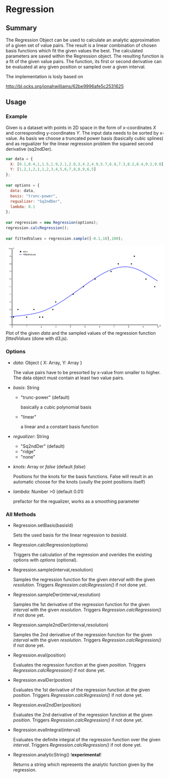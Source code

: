 # Regression

## Summary

The Regression Object can be used to calculate an analytic approximation of a given set of value pairs. The result is a linear combination of chosen basis functions which fit the given values the best. The calculated parameters are saved within the Regression object.
The resulting function is a fit of the given value pairs. The function, its first or second derivative can be evaluated at any given position or sampled over a given interval.

The implementation is losly based on

http://bl.ocks.org/jonahwilliams/62be9996afe5c2531625


## Usage

### Example
Given is a dataset with points in 2D space in the form of x-coordinates *X* and corresponding y-coordinates *Y*. The input data needs to be sorted by x-value.
As basis we choose a truncated power basis (basically cubic splines) and as regualizer for the linear regression problem the squared second derivative (sq2ndDer).

```js
var data = {
  X: [0.1,0.4,1,1.5,1.9,2.1,2.8,3,4.2,4.9,5.7,6.8,7.3,8.2,8.4,9.2,9.8],
  Y: [1,2,1,2,1,1,2,3,4,5,6,7,8,8,9,6,5]
};

var options = {
  data: data,
  basis: "trunc-power",
  regualizer: "Sq2ndDer",
  lambda: 0.1
};

var regression = new Regression(options);
regression.calcRegression();

var fittedValues = regression.sample([-0.1,10],100);
```
![example fit](./example.PNG)
Plot of the given *data* and the sampled values of the regression function *fittedValues* (done with d3.js).


### Options

- *data*: Object { X: Array, Y: Array }

    The value pairs have to be presorted by x-value from smaller to higher. The data object must contain at least two value pairs.
    
- *basis*: String
    - "trunc-power" (default)
        
        basically a cubic polynomial basis

    - "linear"

        a linear and a constant basis function

- *regualizer*: String
    - "Sq2ndDer" (default)
    - "ridge"
    - "none"
- *knots*: Array or *false* (default *false*)

    Positions for the knots for the basis functions. False will result in an automatic choose for the knots (usully the point positions itself)

- *lambda*: Number >0 (default 0.01)

    prefactor for the regualizer, works as a smoothing parameter



### All Methods
- Regression.setBasis(basisId)

    Sets the used basis for the linear regression to *basisId*.

- Regression.calcRegression(options)

    Triggers the calculation of the regression and overides the existing options with *options* (optional).

- Regression.sample(interval,resolution)

    Samples the regression function for the given *interval* with the given *resolution*. Triggers *Regression.calcRegression()* if not done yet.

- Regression.sampleDer(interval,resolution)

    Samples the 1st derivative of the regression function for the given *interval* with the given *resolution*. Triggers *Regression.calcRegression()* if not done yet.

- Regression.sample2ndDer(interval,resolution)

    Samples the 2nd derivative of the regression function for the given *interval* with the given *resolution*. Triggers *Regression.calcRegression()* if not done yet.


- Regression.eval(position)

    Evaluates the regression function at the given *position*. Triggers *Regression.calcRegression()* if not done yet.

- Regression.evalDer(postion)

    Evaluates the 1st derivative of the regression function at the given *position*. Triggers *Regression.calcRegression()* if not done yet.

- Regression.eval2ndDer(position)

    Evaluates the 2nd derivative of the regression function at the given *position*. Triggers *Regression.calcRegression()* if not done yet.

- Regression.evalIntegral(interval)

    Evaluates the definite integral of the regression function over the given *interval*. Triggers *Regression.calcRegression()* if not done yet.

- Regression.analyticString() !**experimental**!

    Returns a string which represents the analytic function given by the regression.